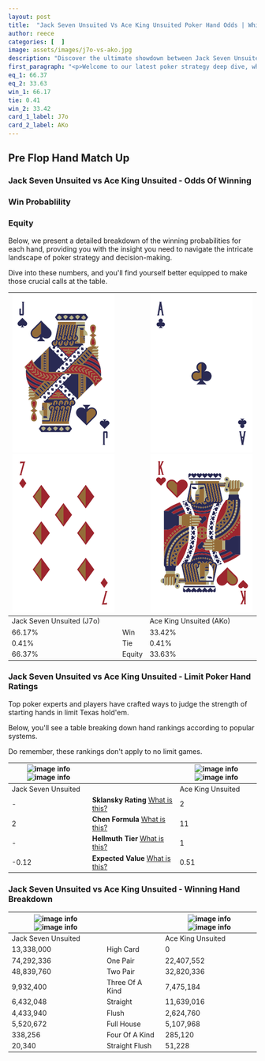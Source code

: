 ```yaml
---
layout: post
title:  "Jack Seven Unsuited Vs Ace King Unsuited Poker Hand Odds | Which Is The Better Hand In Poker? A Complete Guide"
author: reece
categories: [  ]
image: assets/images/j7o-vs-ako.jpg
description: "Discover the ultimate showdown between Jack Seven Unsuited and Ace King Unsuited in poker! Uncover the odds, strategies, and scenarios where one hand triumphs over the other. Get ready to up your poker game with this thrilling analysis."
first_paragraph: "<p>Welcome to our latest poker strategy deep dive, where we're pitting two distinct hands against each other in a high-stakes showdown: Jack Seven Unsuited vs Ace King Unsuited.</p><p>In the dynamic world of poker, every decision counts, and knowing which hand holds the upper hand is key to your success at the table.</p><p>In this article, we'll dissect these two hands, explore the scenarios where one dominates the other, and equip you with the knowledge to make strategic choices that can tip the odds in your favor.</p><p>Get ready to unravel the intriguing dynamics of these poker hands and elevate your game to new heights.</p>"
eq_1: 66.37
eq_2: 33.63
win_1: 66.17
tie: 0.41
win_2: 33.42
card_1_label: J7o
card_2_label: AKo
---
```




[comment]: # (sp0)

## Pre Flop Hand Match Up

<div class="table hand-ratings" markdown="1"> 



### Jack Seven Unsuited vs Ace King Unsuited - Odds Of Winning


  
<div class="row graphs"> 
<div class="col-lg-6">
    <h3>Win Probablility</h3>
    <canvas id="WinChart"></canvas>
</div>
<div class="col-lg-6">
    <h3>Equity</h3>
    <canvas id="EquityChart"></canvas>
</div>
</div>

  Below, we present a detailed breakdown of the winning probabilities for each hand, providing you with the insight you need to navigate the intricate landscape of poker strategy and decision-making. 

Dive into these numbers, and you'll find yourself better equipped to make those crucial calls at the table.


    
| ![image info](assets/images/hand1/j.png) ![image info](assets/images/hand1/7o.png) |  | ![image info](assets/images/hand2/a.png) ![image info](assets/images/hand2/ko.png) |
| -------- | -------- | -------- |
| Jack Seven Unsuited (J7o) |  | Ace King Unsuited (AKo) |
| 66.17% | Win | 33.42% |
| 0.41% | Tie | 0.41% |
| 66.37% | Equity | 33.63% |




[comment]: # (sp1)



### Jack Seven Unsuited vs Ace King Unsuited - Limit Poker Hand Ratings

Top poker experts and players have crafted ways to judge the strength of starting hands in limit Texas hold'em. 

Below, you'll see a table breaking down hand rankings according to popular systems. 

Do remember, these rankings don't apply to no limit games.


    
| ![image info](https://www.riverpairs.com/assets/images/hand1/j.png) ![image info](https://www.riverpairs.com/assets/images/hand1/7o.png) |  | ![image info](https://www.riverpairs.com/assets/images/hand2/a.png) ![image info](https://www.riverpairs.com/assets/images/hand2/ko.png) |
| -------- | -------- | -------- |
| Jack Seven Unsuited |  | Ace King Unsuited |
| - | **Sklansky Rating** [What is this?](/sklansky-rating-explained) | 2 |
| 2 | **Chen Formula** [What is this?](/chen-formula-explained) | 11 |
| - | **Hellmuth Tier** [What is this?](/Hellmuth-tier-explained) | 1 |
| -0.12 | **Expected Value** [What is this?](/expected-value-explained) | 0.51 |




[comment]: # (sp2)



### Jack Seven Unsuited vs Ace King Unsuited - Winning Hand Breakdown


    
| ![image info](https://www.riverpairs.com/assets/images/hand1/j.png) ![image info](https://www.riverpairs.com/assets/images/hand1/7o.png) |  | ![image info](https://www.riverpairs.com/assets/images/hand2/a.png) ![image info](https://www.riverpairs.com/assets/images/hand2/ko.png) |
| -------- | -------- | -------- |
| Jack Seven Unsuited |  | Ace King Unsuited |
| 13,338,000 | High Card | 0 |
| 74,292,336 | One Pair | 22,407,552 |
| 48,839,760 | Two Pair | 32,820,336 |
| 9,932,400 | Three Of A Kind | 7,475,184 |
| 6,432,048 | Straight | 11,639,016 |
| 4,433,940 | Flush | 2,624,760 |
| 5,520,672 | Full House | 5,107,968 |
| 338,256 | Four Of A Kind | 285,120 |
| 20,340 | Straight Flush | 51,228 |




[comment]: # (sp3)



</div>

[comment]: # (sp4)



[comment]: # (sp5)

